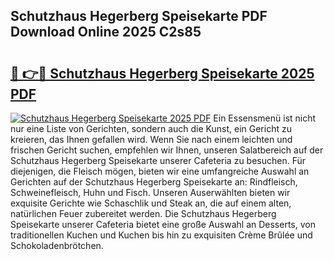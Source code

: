 ## Schutzhaus Hegerberg Speisekarte PDF Download Online 2025 C2s85

# <h2><a href="http://gc78icn.nevu.top/?p=Schutzhaus+Hegerberg+Speisekarte">🔗 👉🔴 Schutzhaus Hegerberg Speisekarte 2025 PDF</a></h2>

[![Schutzhaus Hegerberg Speisekarte 2025 PDF](https://i.imgur.com/dBaPXMq.png)](http://gc78icn.nevu.top/?p=Schutzhaus+Hegerberg+Speisekarte)
Ein Essensmenü ist nicht nur eine Liste von Gerichten, sondern auch die Kunst, ein Gericht zu kreieren, das Ihnen gefallen wird. Wenn Sie nach einem leichten und frischen Gericht suchen, empfehlen wir Ihnen, unseren Salatbereich auf der Schutzhaus Hegerberg Speisekarte unserer Cafeteria zu besuchen. Für diejenigen, die Fleisch mögen, bieten wir eine umfangreiche Auswahl an Gerichten auf der Schutzhaus Hegerberg Speisekarte an: Rindfleisch, Schweinefleisch, Huhn und Fisch. Unseren Auserwählten bieten wir exquisite Gerichte wie Schaschlik und Steak an, die auf einem alten, natürlichen Feuer zubereitet werden. Die Schutzhaus Hegerberg Speisekarte unserer Cafeteria bietet eine große Auswahl an Desserts, von traditionellen Kuchen und Kuchen bis hin zu exquisiten Crème Brûlée und Schokoladenbrötchen.
